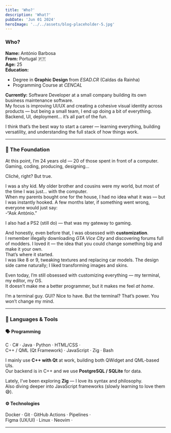 ```yaml
---
title: 'Who?'
description: 'What?'
pubDate: 'Jun 01 2024'
heroImage: '../../assets/blog-placeholder-5.jpg'
---
```


### Who? 

**Name:** António Barbosa  
**From:** Portugal 🇵🇹  
**Age:** 25  
**Education:**  
- Degree in **Graphic Design** from *ESAD.CR* (Caldas da Rainha)  
- Programming Course at *CENCAL*  

**Currently:** Software Developer at a small company building its own business maintenance software.  
My focus is improving UI/UX and creating a cohesive visual identity across products — but being a small team, I end up doing a bit of everything. Backend, UI, deployment… it’s all part of the fun.  

I think that’s the best way to start a career — learning everything, building versatility, and understanding the full stack of how things work.

---

### 🧱 The Foundation

At this point, I’m 24 years old — 20 of those spent in front of a computer.  
Gaming, coding, producing, designing…

Cliché, right? But true.

I was a shy kid. My older brother and cousins were my world, but most of the time I was just… with the computer.  
When my parents bought one for the house, I had no idea what it was — but I was instantly hooked. A few months later, if something went wrong, everyone would just say:  
    -“Ask António.”

I also had a PS2 (still do) — that was my gateway to gaming.

And honestly, even before that, I was obsessed with **customization**.  
I remember illegally downloading *GTA Vice City* and discovering forums full of modders. I loved it — the idea that you could change something big and make it your own.  
That’s where it started.  
I was like 8 or 9, tweaking textures and replacing car models. The design side came naturally; I liked transforming images and skins.

Even today, I’m still obsessed with customizing everything — my terminal, my editor, my OS.  
It doesn’t make me a better programmer, but it makes me feel *at home*.

I’m a terminal guy. GUI? Nice to have. But the terminal? That’s power. You won’t change my mind.

---
### 🧠 Languages & Tools

#### 🗣️ Programming
C · C# · Java · Python · HTML/CSS ·  
C++ / QML (Qt Framework) · JavaScript · Zig · Bash  

I mainly use **C++ with Qt** at work, building both QWidget and QML-based UIs.  
Our backend is in C++ and we use **PostgreSQL / SQLite** for data.  

Lately, I’ve been exploring **Zig** — I love its syntax and philosophy.  
Also diving deeper into JavaScript frameworks (slowly learning to love them 😅).  

#### ⚙️ Technologies
Docker · Git · GitHub Actions · Pipelines ·  
Figma (UX/UI) · Linux · Neovim · 

---

